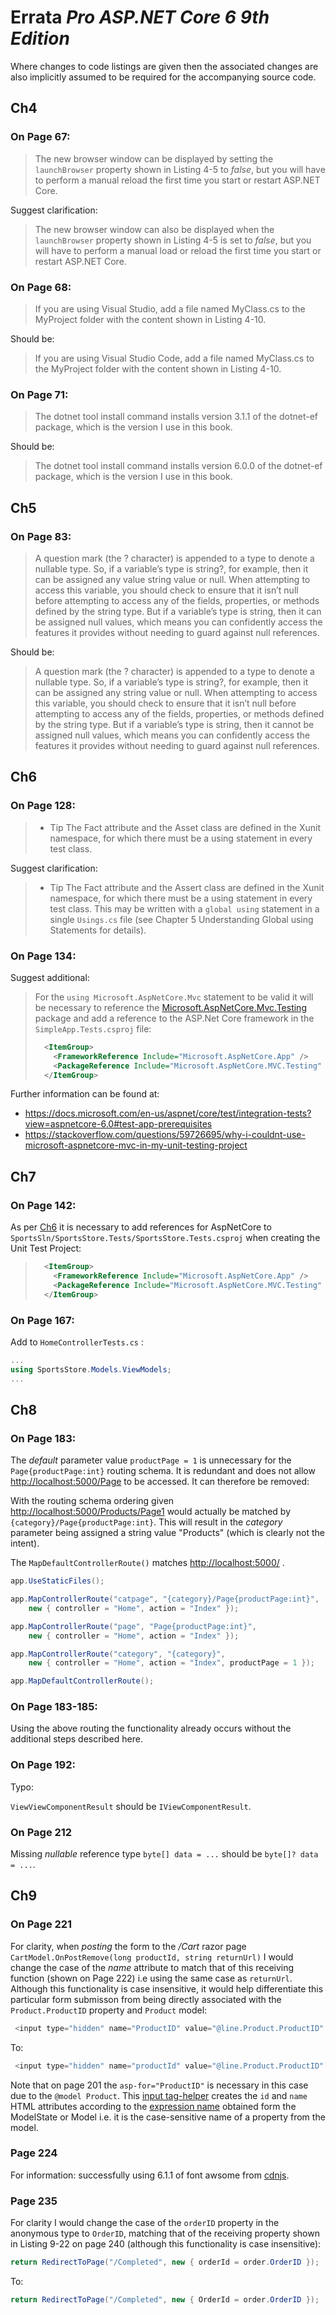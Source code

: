 # Errata *Pro ASP.NET Core 6 9th Edition*

Where changes to code listings are given then the associated changes are also implicitly assumed to be required for the accompanying source code.

## Ch4

### On Page 67:

> The new browser window can be displayed by setting the `launchBrowser` property shown in Listing 4-5 to *false*,
> but you will have to perform a manual reload the first time you start or restart ASP.NET Core.

Suggest clarification:

> The new browser window can also be displayed when the `launchBrowser` property shown in Listing 4-5 is set to
> *false*, but you will have to perform a manual load or reload the first time you start or restart ASP.NET Core.

### On Page 68:

> If you are using Visual Studio, add a file named MyClass.cs to the MyProject folder with the content shown in
> Listing 4-10.

Should be:

> If you are using Visual Studio Code, add a file named MyClass.cs to the MyProject folder with the content shown in
> Listing 4-10.

### On Page 71:

> The dotnet tool install command installs version 3.1.1 of the dotnet-ef package, which is the version I use in this
> book.

Should be:

> The dotnet tool install command installs version 6.0.0 of the dotnet-ef package, which is the version I use in this
> book.

## Ch5

### On Page 83:

> A question mark (the ? character) is appended to a type to denote a nullable type. So, if a variable’s type is
> string?, for example, then it can be assigned any value string value or null. When attempting to access this
> variable, you should check to ensure that it isn’t null before attempting to access any of the fields, properties,
> or methods defined by the string type. But if a variable’s type is string, then it can be assigned
> null values, which means you can confidently access the features it provides without needing to guard
> against null references.

Should be:

> A question mark (the ? character) is appended to a type to denote a nullable type. So, if a variable’s type is
> string?, for example, then it can be assigned any string value or null. When attempting to access this
> variable, you should check to ensure that it isn’t null before attempting to access any of the fields, properties,
> or methods defined by the string type. But if a variable’s type is string, then it cannot be assigned
> null values, which means you can confidently access the features it provides without needing to guard
> against null references.

## Ch6

### On Page 128:

> * Tip The Fact attribute and the Asset class are defined in the Xunit namespace, for which there must be
> a using statement in every test class.

Suggest clarification:

> * Tip The Fact attribute and the Assert class are defined in the Xunit namespace, for which there must be
> a using statement in every test class. This may be written with a `global using` statement in a single `Usings.cs` file (see Chapter 5 Understanding Global using Statements for details).

### On Page 134:

Suggest additional:

> For the `using Microsoft.AspNetCore.Mvc` statement to be valid it will be necessary to reference the [Microsoft.AspNetCore.Mvc.Testing](https://www.nuget.org/packages/Microsoft.AspNetCore.Mvc.Testing) package and add a reference to the ASP.Net Core framework in the `SimpleApp.Tests.csproj` file:
>
> ```xml
>   <ItemGroup>
>     <FrameworkReference Include="Microsoft.AspNetCore.App" />
>     <PackageReference Include="Microsoft.AspNetCore.MVC.Testing" Version="6.0.5" />    
>   </ItemGroup>
> ```

Further information can be found at:

* https://docs.microsoft.com/en-us/aspnet/core/test/integration-tests?view=aspnetcore-6.0#test-app-prerequisites
* https://stackoverflow.com/questions/59726695/why-i-couldnt-use-microsoft-aspnetcore-mvc-in-my-unit-testing-project

## Ch7

### On Page 142:

As per [Ch6](#on-page-134) it is necessary to add references for AspNetCore to `SportsSln/SportsStore.Tests/SportsStore.Tests.csproj` when creating the Unit Test Project:

> ```xml
>   <ItemGroup>
>     <FrameworkReference Include="Microsoft.AspNetCore.App" />
>     <PackageReference Include="Microsoft.AspNetCore.MVC.Testing" Version="6.0.5" />    
>   </ItemGroup>
> ```

### On Page 167:

Add to `HomeControllerTests.cs` :

```cs
...
using SportsStore.Models.ViewModels;
...
```

## Ch8

### On Page 183:

The *default* parameter value `productPage = 1` is unnecessary for the `Page{productPage:int}` routing schema. It is redundant and does not allow <http://localhost:5000/Page> to be accessed. It can therefore be removed:

With the routing schema ordering given <http://localhost:5000/Products/Page1> would actually be matched by `{category}/Page{productPage:int}`. This will result in the *category* parameter being assigned a string value "Products" (which is clearly not the intent).

The `MapDefaultControllerRoute()` matches <http://localhost:5000/> .

```cs
app.UseStaticFiles();

app.MapControllerRoute("catpage", "{category}/Page{productPage:int}",
    new { controller = "Home", action = "Index" });

app.MapControllerRoute("page", "Page{productPage:int}",
    new { controller = "Home", action = "Index" });

app.MapControllerRoute("category", "{category}",
    new { controller = "Home", action = "Index", productPage = 1 });

app.MapDefaultControllerRoute();
```

### On Page 183-185:

Using the above routing the functionality already occurs without the additional steps described here.

### On Page 192:

Typo:

`ViewViewComponentResult` should be `IViewComponentResult`.

### On Page 212

Missing *nullable* reference type `byte[] data = ...` should be `byte[]? data = ...`.

## Ch9

### On Page 221

For clarity, when *posting* the form to the */Cart* razor page `CartModel.OnPostRemove(long productId, string returnUrl)` I would change the case of the *name* attribute to match that of this receiving function (shown on Page 222) i.e using the same case as `returnUrl`. Although this functionality is case insensitive, it would help differentiate this particular form submisson from being directly associated with the `Product.ProductID` property and `Product` model:

```cs
 <input type="hidden" name="ProductID" value="@line.Product.ProductID" />
 ```

 To:

 ```cs
  <input type="hidden" name="productId" value="@line.Product.ProductID" />
  ```

Note that on page 201 the `asp-for="ProductID"` is necessary in this case due to the `@model Product`. This [input tag-helper](https://docs.microsoft.com/en-US/aspnet/core/mvc/views/working-with-forms?view=aspnetcore-6.0#the-input-tag-helper) creates the `id` and `name` HTML attributes according to the [expression name](https://docs.microsoft.com/en-US/aspnet/core/mvc/views/working-with-forms?view=aspnetcore-6.0#expression-names) obtained form the ModelState or Model i.e. it is the case-sensitive name of a property from the model.

### Page 224

For information: successfully using 6.1.1 of font awsome from [cdnjs](https://cdnjs.com/libraries/font-awesome).

### Page 235

For clarity I would change the case of the `orderID` property in the anonymous type to `OrderID`, matching that of the receiving property shown in Listing 9-22 on page 240 (although this functionality is case insensitive):

```cs
return RedirectToPage("/Completed", new { orderId = order.OrderID });
```
To:

```cs
return RedirectToPage("/Completed", new { OrderId = order.OrderID });
```
